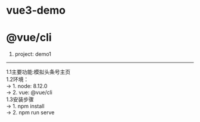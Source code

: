 # vue3-demo
@vue/cli
======
1. project: demo1  
------
   1.1主要功能:模拟头条号主页  
   1.2环境：  
    -> 1. node: 8.12.0  
    -> 2. vue: @vue/cli  
   1.3安装步骤  
    -> 1. npm install  
    -> 2. npm run serve  

